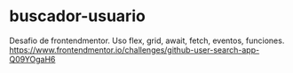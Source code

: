 # buscador-usuario
Desafio de frontendmentor. Uso flex, grid, await, fetch, eventos, funciones.
https://www.frontendmentor.io/challenges/github-user-search-app-Q09YOgaH6
